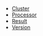 <!-- markdownlint-disable MD041 -->

- [Cluster](classes/cluster.md)
- [Processor](classes/processor.md)
- [Result](classes/result.md)
- [Version](classes/version.md)
